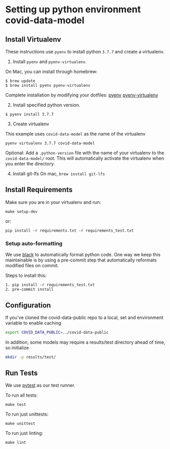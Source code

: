 # Setting up python environment covid-data-model

## Install Virtualenv

These instructions use `pyenv` to install python `3.7.7` and create a virtualenv.

1. Install `pyenv` and `pyenv-virtualenv`.

  On Mac, you can install through homebrew:

  ```
  $ brew update
  $ brew install pyenv pyenv-virtualenv
  ```
  Complete installation by modifying your dotfiles: [pyenv](https://github.com/pyenv/pyenv#basic-github-checkout)
  [pyenv-virtualenv](https://github.com/pyenv/pyenv-virtualenv#installing-with-homebrew-for-macos-users)

2. Install specified python version.

  ```
  $ pyenv install 3.7.7
  ```

3. Create virtualenv

  This example uses `covid-data-model` as the name of the virtualenv
  ```
  pyenv virtualenv 3.7.7 covid-data-model
  ```

  Optional: Add a `.python-version` file with the name of your virtualenv to the `covid-data-model/` root.
  This will automatically activate the virtualenv when you enter the directory.

4. Install git-lfs
  On mac, `brew install git-lfs`

## Install Requirements

Make sure you are in your virtualenv and run:

```
make setup-dev
```

or:

```
pip install -r requirements.txt -r requirements_test.txt
```

### Setup auto-formatting

We use [black](https://github.com/psf/black) to automatically format python code.
One way we keep this maintainable is by using a pre-commit step that automatically
reformats modified files on commit.

Steps to install this:
```
1. pip install -r requirements_test.txt
2. pre-commit install
```


## Configuration

If you've cloned the covid-data-public repo to a local, set and environment variable to enable caching
```bash
export COVID_DATA_PUBLIC=../covid-data-public
```

In addition, some models may require a results/test directory ahead of time, so initialize
```bash
mkdir -p results/test/
```


## Run Tests

We use [pytest](https://docs.pytest.org/en/latest/contents.html) as our test runner.

To run all tests:
```
make test
```

To run just unittests:
```
make unittest
```

To run just linting:
```
make lint
```
